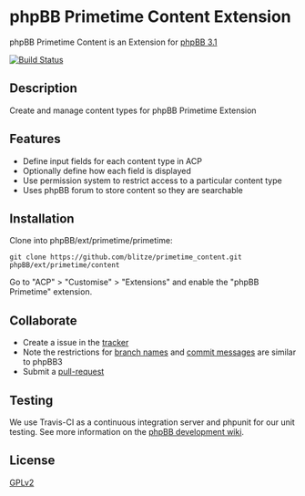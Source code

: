 # phpBB Primetime Content Extension

phpBB Primetime Content is an Extension for [phpBB 3.1](https://www.phpbb.com/)

[![Build Status](https://travis-ci.org/blitze/primetime_content.svg?branch=develop)](https://travis-ci.org/blitze/primetime_content)

## Description

Create and manage content types for phpBB Primetime Extension

## Features

* Define input fields for each content type in ACP
* Optionally define how each field is displayed
* Use permission system to restrict access to a particular content type
* Uses phpBB forum to store content so they are searchable

## Installation

Clone into phpBB/ext/primetime/primetime:

    git clone https://github.com/blitze/primetime_content.git phpBB/ext/primetime/content

Go to "ACP" > "Customise" > "Extensions" and enable the "phpBB Primetime" extension.

## Collaborate

* Create a issue in the [tracker](https://github.com/blitze/primetime_content/issues)
* Note the restrictions for [branch names](https://wiki.phpbb.com/Git#Branch_Names) and [commit messages](https://wiki.phpbb.com/Git#Commit_Messages) are similar to phpBB3
* Submit a [pull-request](https://github.com/blitze/primetime_content/pulls)

## Testing

We use Travis-CI as a continuous integration server and phpunit for our unit testing. See more information on the [phpBB development wiki](https://wiki.phpbb.com/Unit_Tests).

## License

[GPLv2](license.txt)